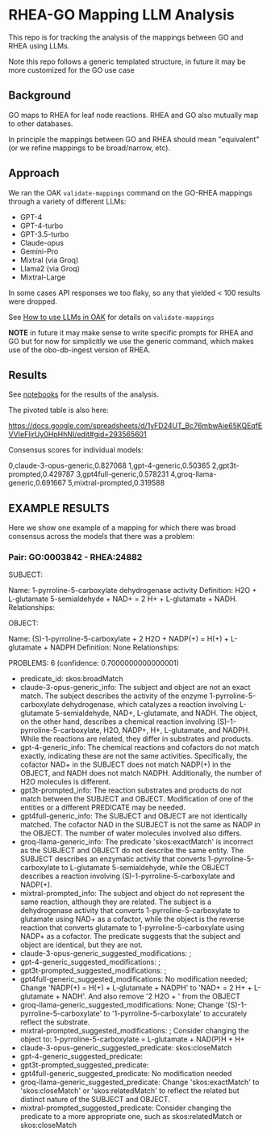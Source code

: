 # RHEA-GO Mapping LLM Analysis

This repo is for tracking the analysis of the mappings between GO and RHEA using LLMs.

Note this repo follows a generic templated structure, in future it may be more customized for the GO use case

## Background

GO maps to RHEA for leaf node reactions. RHEA and GO also mutually map to other databases.

In principle the mappings between GO and RHEA should mean "equivalent" (or we refine mappings to be broad/narrow, etc).

## Approach

We ran the OAK `validate-mappings` command on the GO-RHEA mappings through a variety of different LLMs:

- GPT-4
- GPT-4-turbo
- GPT-3.5-turbo
- Claude-opus
- Gemini-Pro
- Mixtral (via Groq)
- Llama2 (via Groq)
- Mixtral-Large

In some cases API responses we too flaky, so any that yielded < 100 results were dropped.

See [How to use LLMs in OAK](https://incatools.github.io/ontology-access-kit/howtos/use-llms) for details on `validate-mappings`

__NOTE__ in future it may make sense to write specific prompts for RHEA and GO but for now for simplicitly we use the generic command,
which makes use of the obo-db-ingest version of RHEA.

## Results

See [notebooks](notebooks) for the results of the analysis.

The pivoted table is also here:

https://docs.google.com/spreadsheets/d/1yFD24UT_Bc76mbwAie65KQEqfEVVIeFljrUy0HpHhNI/edit#gid=293565601

Consensus scores for individual models:

0,claude-3-opus-generic,0.827068
1,gpt-4-generic,0.50365
2,gpt3t-prompted,0.429787
3,gpt4full-generic,0.578231
4,groq-llama-generic,0.691667
5,mixtral-prompted,0.319588

## EXAMPLE RESULTS

Here we show one example of a mapping for which there was broad consensus across the models that there was a problem:

### Pair: GO:0003842 - RHEA:24882

SUBJECT:

Name: 1-pyrroline-5-carboxylate dehydrogenase activity Definition: H2O + L-glutamate 5-semialdehyde + NAD+ = 2 H+ + L-glutamate + NADH. Relationships:

OBJECT:

Name: (S)-1-pyrroline-5-carboxylate + 2 H2O + NADP(+) = H(+) + L-glutamate + NADPH Definition: None Relationships:

PROBLEMS: 6 (confidence: 0.7000000000000001)
* predicate_id: skos:broadMatch
* claude-3-opus-generic_info: The subject and object are not an exact match. The subject describes the activity of the enzyme 1-pyrroline-5-carboxylate dehydrogenase, which catalyzes a reaction involving L-glutamate 5-semialdehyde, NAD+, L-glutamate, and NADH. The object, on the other hand, describes a chemical reaction involving (S)-1-pyrroline-5-carboxylate, H2O, NADP+, H+, L-glutamate, and NADPH. While the reactions are related, they differ in substrates and products.
* gpt-4-generic_info: The chemical reactions and cofactors do not match exactly, indicating these are not the same activities. Specifically, the cofactor NAD+ in the SUBJECT does not match NADP(+) in the OBJECT, and NADH does not match NADPH. Additionally, the number of H2O molecules is different.
* gpt3t-prompted_info: The reaction substrates and products do not match between the SUBJECT and OBJECT. Modification of one of the entities or a different PREDICATE may be needed.
* gpt4full-generic_info: The SUBJECT and OBJECT are not identically matched. The cofactor NAD in the SUBJECT is not the same as NADP in the OBJECT. The number of water molecules involved also differs.
* groq-llama-generic_info: The predicate 'skos:exactMatch' is incorrect as the SUBJECT and OBJECT do not describe the same entity. The SUBJECT describes an enzymatic activity that converts 1-pyrroline-5-carboxylate to L-glutamate 5-semialdehyde, while the OBJECT describes a reaction involving (S)-1-pyrroline-5-carboxylate and NADP(+).
* mixtral-prompted_info: The subject and object do not represent the same reaction, although they are related. The subject is a dehydrogenase activity that converts 1-pyrroline-5-carboxylate to glutamate using NAD+ as a cofactor, while the object is the reverse reaction that converts glutamate to 1-pyrroline-5-carboxylate using NADP+ as a cofactor. The predicate suggests that the subject and object are identical, but they are not.
* claude-3-opus-generic_suggested_modifications: ; 
* gpt-4-generic_suggested_modifications: ; 
* gpt3t-prompted_suggested_modifications: ; 
* gpt4full-generic_suggested_modifications: No modification needed; Change 'NADP(+) = H(+) + L-glutamate + NADPH' to 'NAD+ = 2 H+ + L-glutamate + NADH'. And also remove '2 H2O + ' from the OBJECT
* groq-llama-generic_suggested_modifications: None; Change '(S)-1-pyrroline-5-carboxylate' to '1-pyrroline-5-carboxylate' to accurately reflect the substrate.
* mixtral-prompted_suggested_modifications: ; Consider changing the object to: 1-pyrroline-5-carboxylate = L-glutamate + NAD(P)H + H+
* claude-3-opus-generic_suggested_predicate: skos:closeMatch
* gpt-4-generic_suggested_predicate: 
* gpt3t-prompted_suggested_predicate: 
* gpt4full-generic_suggested_predicate: No modification needed
* groq-llama-generic_suggested_predicate: Change 'skos:exactMatch' to 'skos:closeMatch' or 'skos:relatedMatch' to reflect the related but distinct nature of the SUBJECT and OBJECT.
* mixtral-prompted_suggested_predicate: Consider changing the predicate to a more appropriate one, such as skos:relatedMatch or skos:closeMatch